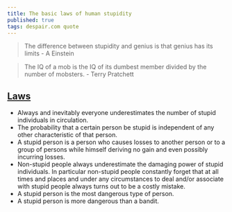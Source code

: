 ```yaml
---
title: The basic laws of human stupidity
published: true
tags: despair.com quote
---
```

> The difference between stupidity and genius is that genius has its limits - A Einstein

> The IQ of a mob is the IQ of its dumbest member divided by the number of mobsters. - Terry Pratchett

## [Laws](http://www.zoon.cc/stupid/)
- Always and inevitably everyone underestimates the number of stupid individuals in circulation.
- The probability that a certain person be stupid is independent of any other characteristic of that person.
- A stupid person is a person who causes losses to another person or to a group of persons while himself deriving no gain and even possibly incurring losses.
- Non-stupid people always underestimate the damaging power of stupid individuals. In particular non-stupid people constantly forget that at all times and places and under any circumstances to deal and/or associate with stupid people always turns out to be a costly mistake.
- A stupid person is the most dangerous type of person.
- A stupid person is more dangerous than a bandit.
